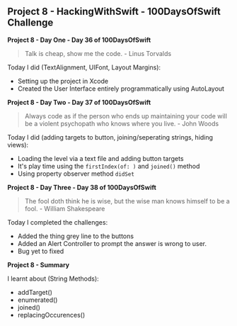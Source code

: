 ## Project 8 - HackingWithSwift - 100DaysOfSwift Challenge

**Project 8 - Day One - Day 36 of 100DaysOfSwift**

> Talk is cheap, show me the code. - Linus Torvalds

Today I did (TextAlignment, UIFont, Layout Margins):

- Setting up the project in Xcode
- Created the User Interface entirely programmatically using AutoLayout

**Project 8 - Day Two - Day 37 of 100DaysOfSwift**

> Always code as if the person who ends up maintaining your code will be a violent psychopath who knows where you live. - John Woods

Today I did (adding targets to button, joining/seperating strings, hiding views):

- Loading the level via a text file and adding button targets
- It's play time using the ```firstIndex(of: )``` and ```joined()``` method
- Using property observer method ```didSet```


**Project 8 - Day Three - Day 38 of 100DaysOfSwift**

> The fool doth think he is wise, but the wise man knows himself to be a fool. - William Shakespeare

Today I completed the challenges:

- Added the thing grey line to the buttons
- Added an Alert Controller to prompt the answer is wrong to user.
- Bug yet to fixed

**Project 8 - Summary**

I learnt about (String Methods):

- addTarget()
- enumerated()
- joined()
- replacingOccurences()

